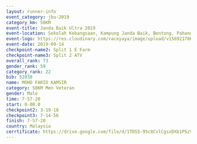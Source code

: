 ```yaml
---
layout: runner-info 
event_category: jbu-2019 
category_km: 50KM 
event-title: Janda Baik Ultra 2019
event-location: Sekolah Kebangsaan, Kampung Janda Baik, Bentong, Pahang, Malaysia 
event-logo: https://res.cloudinary.com/raceyaya/image/upload/v1569217009/logo/janda-baik_vch1pc.jpg 
event-date: 2019-09-14 
checkpoint-name2: Split 1 E Farm 
checkpoint-name3: Split 2 ATV 
overall_rank: 73
gender_rank: 59
category_rank: 22
bib: 52038
name: MOHD FARID KAMSIR
category: 50KM Men Veteran
gender: Male
time: 7-57-20
start: 0-00.0
checkpoint2: 3-19-18
checkpoint3: 7-14-56
finish: 7-57-20
country: Malaysia
cerrtificate: https://drive.google.com/file/d/1TDS5-95c8CvlCgsxDXb1P5zVGtR560E3/view?usp=sharing
---
```

